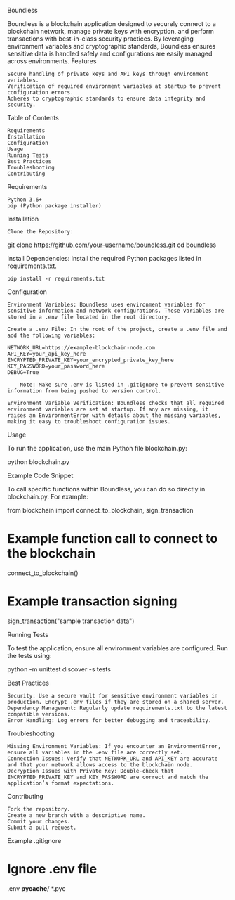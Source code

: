 Boundless

Boundless is a blockchain application designed to securely connect to a blockchain network, manage private keys with encryption, and perform transactions with best-in-class security practices. By leveraging environment variables and cryptographic standards, Boundless ensures sensitive data is handled safely and configurations are easily managed across environments.
Features

    Secure handling of private keys and API keys through environment variables.
    Verification of required environment variables at startup to prevent configuration errors.
    Adheres to cryptographic standards to ensure data integrity and security.

Table of Contents

    Requirements
    Installation
    Configuration
    Usage
    Running Tests
    Best Practices
    Troubleshooting
    Contributing

Requirements

    Python 3.6+
    pip (Python package installer)

Installation

    Clone the Repository:

git clone https://github.com/your-username/boundless.git
cd boundless

Install Dependencies: Install the required Python packages listed in requirements.txt.

    pip install -r requirements.txt

Configuration

    Environment Variables: Boundless uses environment variables for sensitive information and network configurations. These variables are stored in a .env file located in the root directory.

    Create a .env File: In the root of the project, create a .env file and add the following variables:

    NETWORK_URL=https://example-blockchain-node.com
    API_KEY=your_api_key_here
    ENCRYPTED_PRIVATE_KEY=your_encrypted_private_key_here
    KEY_PASSWORD=your_password_here
    DEBUG=True

        Note: Make sure .env is listed in .gitignore to prevent sensitive information from being pushed to version control.

    Environment Variable Verification: Boundless checks that all required environment variables are set at startup. If any are missing, it raises an EnvironmentError with details about the missing variables, making it easy to troubleshoot configuration issues.

Usage

To run the application, use the main Python file blockchain.py:

python blockchain.py

Example Code Snippet

To call specific functions within Boundless, you can do so directly in blockchain.py. For example:

from blockchain import connect_to_blockchain, sign_transaction

# Example function call to connect to the blockchain
connect_to_blockchain()

# Example transaction signing
sign_transaction("sample transaction data")

Running Tests

To test the application, ensure all environment variables are configured. Run the tests using:

python -m unittest discover -s tests

Best Practices

    Security: Use a secure vault for sensitive environment variables in production. Encrypt .env files if they are stored on a shared server.
    Dependency Management: Regularly update requirements.txt to the latest compatible versions.
    Error Handling: Log errors for better debugging and traceability.

Troubleshooting

    Missing Environment Variables: If you encounter an EnvironmentError, ensure all variables in the .env file are correctly set.
    Connection Issues: Verify that NETWORK_URL and API_KEY are accurate and that your network allows access to the blockchain node.
    Decryption Issues with Private Key: Double-check that ENCRYPTED_PRIVATE_KEY and KEY_PASSWORD are correct and match the application’s format expectations.

Contributing

    Fork the repository.
    Create a new branch with a descriptive name.
    Commit your changes.
    Submit a pull request.

Example .gitignore

# Ignore .env file
.env
__pycache__/
*.pyc

